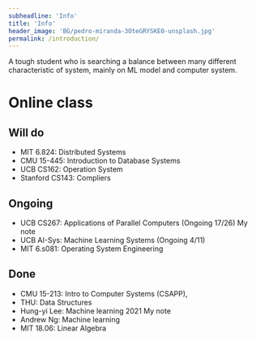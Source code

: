 ```yaml
---
subheadline: 'Info'
title: 'Info'
header_image: 'BG/pedro-miranda-3OteGRYSKE0-unsplash.jpg'
permalink: /introduction/
---
```

A tough student who is searching a balance between many different characteristic of system, mainly on ML model and computer system.

<!--more-->


# Online class
## Will do
- MIT 6.824: Distributed Systems
- CMU 15-445: Introduction to Database Systems
- UCB CS162: Operation System
- Stanford CS143: Compliers

## Ongoing
- UCB CS267: Applications of Parallel Computers (Ongoing 17/26) My note
- UCB AI-Sys: Machine Learning Systems (Ongoing 4/11)
- MIT 6.s081: Operating System Engineering

## Done
- CMU 15-213: Intro to Computer Systems (CSAPP),
- THU: Data Structures
- Hung-yi Lee: Machine learning 2021 My note
- Andrew Ng: Machine learning
- MIT 18.06: Linear Algebra

